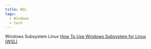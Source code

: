 ```yaml
---
title: WSL
tags:
  - Windows
  - tech
---
```


Windows Subsystem Linux
[How To Use Windows Subsystem for Linux (WSL)](https://www.itprotoday.com/linux/how-use-windows-subsystem-linux)
